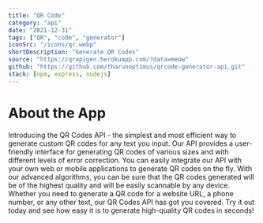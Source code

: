 ```yaml
---
title: "QR Code"
category: "api"
date: "2021-12-31"
tags: ["QR", "code", "generator"]
iconSrc: "/icons/qr.webp"
shortDescription: "Generate QR Codes"
source: "https://qrapigen.herokuapp.com/?data=meow"
github: "https://github.com/tharunoptimus/qrcode-generator-api.git"
stack: [npm, express, nodejs]
---
```


# About the App

Introducing the QR Codes API - the simplest and most efficient way to generate custom QR codes for any text you input. Our API provides a user-friendly interface for generating QR codes of various sizes and with different levels of error correction. You can easily integrate our API with your own web or mobile applications to generate QR codes on the fly. With our advanced algorithms, you can be sure that the QR codes generated will be of the highest quality and will be easily scannable by any device. Whether you need to generate a QR code for a website URL, a phone number, or any other text, our QR Codes API has got you covered. Try it out today and see how easy it is to generate high-quality QR codes in seconds!

